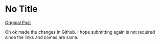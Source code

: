 # No Title

[Original Post](https://discourse.onlinedegree.iitm.ac.in/t/167415/3)

<p>Oh ok made the changes in Github. I hope submitting again is not required since the links and names are same.</p>